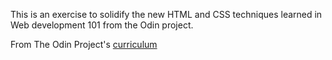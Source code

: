 This is an exercise to solidify the new HTML and CSS techniques learned in Web development 101 from the Odin project.

From The Odin Project's [curriculum](http://www.theodinproject.com/courses/web-development-101/lessons/html-css)
